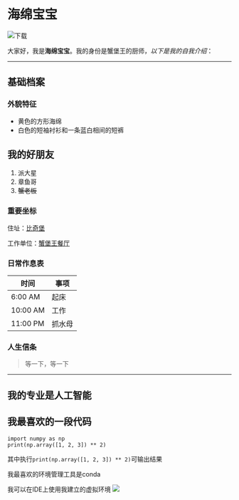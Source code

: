 # 海绵宝宝

<img alt="下载" src="E:/%E6%96%B0%E5%BB%BA%E6%96%87%E4%BB%B6%E5%A4%B9%20(4)/%E4%B8%8B%E8%BD%BD.jpg"/>

大家好，我是**海绵宝宝**。我的身份是蟹堡王的厨师，*以下是我的自我介绍*：

------

## 基础档案

### 外貌特征

- 黄色的方形海绵
- 白色的短袖衬衫和一条蓝白相间的短裤

## 我的好朋友

1. 派大星
2. 章鱼哥
3. ~~蟹老板~~

### 重要坐标

住址：[比奇堡]([比奇堡_百度百科](https://baike.baidu.com/item/比奇堡/8275168))

工作单位：[蟹堡王餐厅]([蟹堡王_百度百科](https://baike.baidu.com/item/蟹堡王/8043124))

### 日常作息表

| 时间     | 事项   |
| -------- | ------ |
| 6:00 AM  | 起床   |
| 10:00 AM | 工作   |
| 11:00 PM | 抓水母 |

### 人生信条

> 等一下，等一下

------

## 我的专业是人工智能

## 我最喜欢的一段代码

```
import numpy as np
print(np.array([1, 2, 3]) ** 2)
```

其中执行`print(np.array([1, 2, 3]) ** 2)`可输出结果

我最喜欢的环境管理工具是conda

我可以在IDE上使用我建立的虚拟环境
<img src="E:\新建文件夹 (4)\微信截图_20250320102205.png"/>